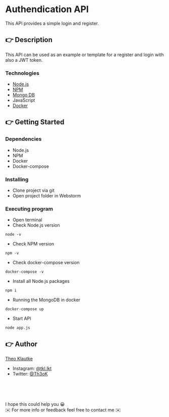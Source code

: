 # Authendication API

This API provides a simple login and register.

## 👉 Description

This API can be used as an example or template for a register and login with also a JWT token.

### Technologies

* [Node.js](https://nodejs.org/en/)
* [NPM](https://www.npmjs.com/)
* [Mongo DB](https://www.mongodb.com/)
* JavaScript
* [Docker](https://www.docker.com/) 

## 👉 Getting Started

### Dependencies

* Node.js
* NPM
* Docker 
* Docker-compose

### Installing

* Clone project via git
* Open project folder in Webstorm

### Executing program

* Open terminal
* Check Node.js version

```
node -v
```

* Check NPM version

```
npm -v
```

* Check docker-compose version

```
docker-compose -v
```

* Install all Node.js packages

```
npm i
```

* Running the MongoDB in docker

```
docker-compose up
```

* Start API

```
node app.js
```

## 👉 Author

[Theo Klautke](https://github.com/tklautke)

* Instagram: [@tkl.lkt](https://www.instagram.com/tkl.lkt/)
* Twitter: [@Th3oK](https://twitter.com/Th3oK)

<br>
<br>
<br>


I hope this could help you 😀 <br>
✉️ For more info or feedback feel free to contact me ✉️
